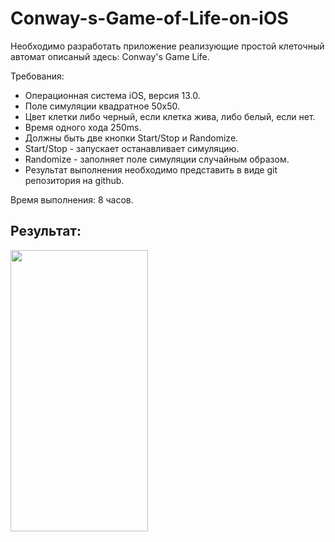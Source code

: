 # Conway-s-Game-of-Life-on-iOS
  
Необходимо разработать приложение реализующие простой клеточный автомат описаный здесь: Conway's Game Life.  
  
Требования:  
- Операционная система iOS, версия 13.0. 
- Поле симуляции квадратное 50x50.
- Цвет клетки либо черный, если клетка жива, либо белый, если нет. 
- Время одного хода 250ms.
- Должны быть две кнопки Start/Stop и Randomize.
- Start/Stop - запускает останавливает симуляцию.
- Randomize - заполняет поле симуляции случайным образом.
- Результат выполнения необходимо представить в виде git репозитория на github.
  
Время выполнения: 8 часов.  
  
## Результат:

<img src="./conways_game.gif" width="220" height="450" align="center">
